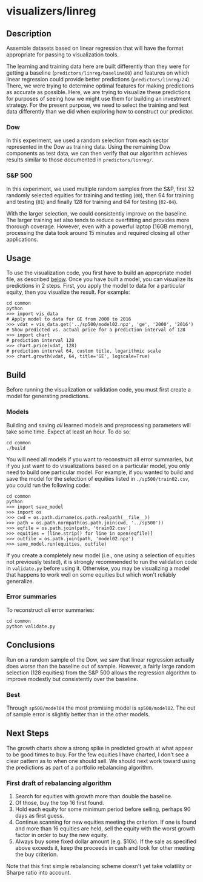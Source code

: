 visualizers/linreg
===
Description
---
Assemble datasets based on linear regression that
will have the format appropriate for passing to
visualization tools.

The learning and training data here are built differently
than they were for getting a baseline (`predictors/linreg/baseline00`)
and features on which linear regression could provide
better predictions (`predictors/linreg/24`). There, we were trying
to determine optimal features for making predictions
as accurate as possible. Here, we are trying to visualize
these predictions for purposes of seeing how we might
use them for building an investment strategy. For the present purpose,
we need to select the training and test data differently
than we did when exploring how to construct our predictor.

### Dow
In this experiment, we used a random selection from each sector represented
in the Dow as training data. Using the remaining Dow components
as test data, we can then verify that our algorithm achieves
results similar to those documented in `predictors/linreg/`.

### S&P 500
In this experiment, we used multiple random samples from the S&P, first
32 randomly selected equities for training and testing (`00`), then 64
for training and testing (`01`) and finally 128 for training and 64 for testing
(`02-04`).

With the larger selection, we could consistently improve on the baseline.
The larger training set also tends to reduce
overfitting and provides more thorough coverage. However, even with
a powerful laptop (16GB memory), processing the data took around 15 minutes
and required closing all other applications.

Usage
---
To use the visualization code, you first have to build an appropriate
model file, as described [below](#build). Once you have built a model,
you can visualize its predictions in 2 steps. First, you apply the
model to data for a particular equity, then you visualize the result.
For example:

    cd common
    python
    >>> import vis_data
    # Apply model to data for GE from 2000 to 2016
    >>> vdat = vis_data.get('../sp500/model02.npz', 'ge', '2000', '2016')
    # Show predicted vs. actual price for a prediction interval of 128
    >>> import chart
    # prediction interval 128
    >>> chart.price(vdat, 128)
    # prediction interval 64, custom title, logarithmic scale
    >>> chart.growth(vdat, 64, title='GE', logscale=True)

Build
---
Before running the visualization or validation code, you must
first create a model for generating predictions.

### Models
Building and saving *all* learned models and preprocessing
parameters will take some time. Expect at least an hour. To do so:

    cd common
    ./build

You will need all models if you want to reconstruct all error
summaries, but if you just want to do visualizations based on
a particular model, you only need to build one particular model.
For example, if you wanted to build and save the model for the selection
of equities listed in `./sp500/train02.csv`, you could run
the following code:

    cd common
    python
    >>> import save_model
    >>> import os
    >>> cwd = os.path.dirname(os.path.realpath(__file__))
    >>> path = os.path.normpath(os.path.join(cwd, '../sp500'))
    >>> eqfile = os.path.join(path, 'train02.csv')
    >>> equities = [line.strip() for line in open(eqfile)]
    >>> outfile = os.path.join(path, 'model02.npz')
    >>> save_model.run(equities, outfile)

If you create a completely new model (i.e., one using a selection of equities
not previously tested), it is strongly recommended to run the
validation code in `validate.py` before using it. Otherwise, you
may be visualizing a model that happens to work well on some equities
but which won't reliably generalize.
    
### Error summaries
To reconstruct *all* error summaries:

    cd common
    python validate.py

Conclusions
---
Run on a random sample of the Dow, we saw that linear regression
actually does *worse* than the baseline out of sample. However, a fairly
large random selection (128 equities) from the S&P 500 allows the regression
algorithm to improve modestly but consistently over the baseline.

### Best
Through `sp500/model04` the most promising model is `sp500/model02`. The out
of sample error is slightly better than in the other models.

Next Steps
---
The growth charts show a strong spike in predicted growth at what
appear to be good times to buy. For the few equities I have charted, I
don't see a clear pattern as to when one should sell.
We should next work toward using the predictions as part of a
portfolio rebalancing algorithm. 

### First draft of rebalancing algorithm

1. Search for equities with growth more than double the baseline.
1. Of those, buy the top 16 first found.
1. Hold each equity for some minimum period before selling, perhaps
   90 days as first guess.
1. Continue scanning for new equities meeting the criterion. If one is
   found and more than 16 equities are held, sell the equity with the
   worst growth factor in order to buy the new equity.
1. Always buy some fixed dollar amount (e.g. $10k). If the sale
   as specified above exceeds it, keep the proceeds in cash and look
   for other meeting the buy criterion.

Note that this first simple rebalancing scheme doesn't yet take volatility or 
Sharpe ratio into account.

